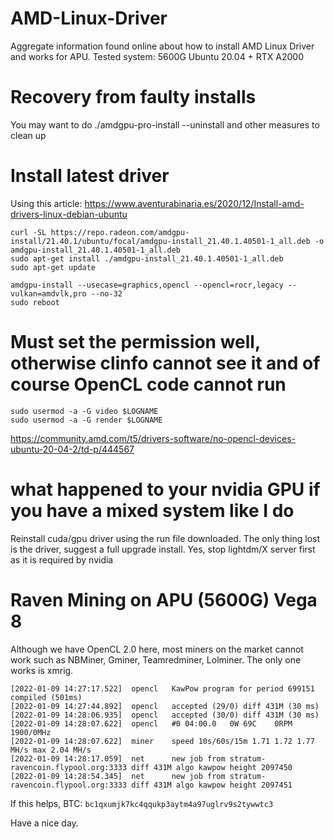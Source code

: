 # AMD-Linux-Driver
Aggregate information found online about how to install AMD Linux Driver and works for APU.
Tested system:
5600G Ubuntu 20.04 + RTX A2000

# Recovery from faulty installs
You may want to do ./amdgpu-pro-install --uninstall and other measures to clean up

# Install latest driver

Using this article: https://www.aventurabinaria.es/2020/12/Install-amd-drivers-linux-debian-ubuntu

```
curl -SL https://repo.radeon.com/amdgpu-install/21.40.1/ubuntu/focal/amdgpu-install_21.40.1.40501-1_all.deb -o amdgpu-install_21.40.1.40501-1_all.deb
sudo apt-get install ./amdgpu-install_21.40.1.40501-1_all.deb
sudo apt-get update

amdgpu-install --usecase=graphics,opencl --opencl=rocr,legacy --vulkan=amdvlk,pro --no-32
sudo reboot
```

# Must set the permission well, otherwise clinfo cannot see it and of course OpenCL code cannot run

```
sudo usermod -a -G video $LOGNAME
sudo usermod -a -G render $LOGNAME
```

https://community.amd.com/t5/drivers-software/no-opencl-devices-ubuntu-20-04-2/td-p/444567

# what happened to your nvidia GPU if you have a mixed system like I do

Reinstall cuda/gpu driver using the run file downloaded. The only thing lost is the driver, suggest a full upgrade install.
Yes, stop lightdm/X server first as it is required by nvidia

# Raven Mining on APU (5600G) Vega 8

Although we have OpenCL 2.0 here, most miners on the market cannot work such as NBMiner, Gminer, Teamredminer, Lolminer. The only one works is xmrig.
```
[2022-01-09 14:27:17.522]  opencl   KawPow program for period 699151 compiled (501ms)
[2022-01-09 14:27:44.892]  opencl   accepted (29/0) diff 431M (30 ms)
[2022-01-09 14:28:06.935]  opencl   accepted (30/0) diff 431M (30 ms)
[2022-01-09 14:28:07.622]  opencl   #0 04:00.0   0W 69C    0RPM 1900/0MHz
[2022-01-09 14:28:07.622]  miner    speed 10s/60s/15m 1.71 1.72 1.77 MH/s max 2.04 MH/s
[2022-01-09 14:28:17.059]  net      new job from stratum-ravencoin.flypool.org:3333 diff 431M algo kawpow height 2097450
[2022-01-09 14:28:54.345]  net      new job from stratum-ravencoin.flypool.org:3333 diff 431M algo kawpow height 2097451
```

If this helps, BTC: `bc1qxumjk7kc4qqukp3aytm4a97uglrv9s2tywwtc3`

Have a nice day.
